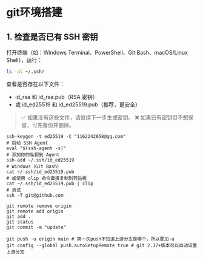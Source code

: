 # git环境搭建



## 1. 检查是否已有 SSH 密钥

打开终端（如：Windows Terminal、PowerShell、Git Bash、macOS/Linux Shell），运行：

```bash
ls -al ~/.ssh/
```
查看是否存在以下文件：

- id_rsa 和 id_rsa.pub（RSA 密钥）
- 或 id_ed25519 和 id_ed25519.pub（推荐，更安全）
>✅ 如果没有这些文件，请继续下一步生成密钥。
>❌ 如果已有密钥但不想保留，可先备份并删除。

```shell
ssh-keygen -t ed25519 -C "1162242058@qq.com"
# 启动 SSH Agent
eval "$(ssh-agent -s)"
# 添加你的私钥到 Agent
ssh-add ~/.ssh/id_ed25519
# Windows（Git Bash）
cat ~/.ssh/id_ed25519.pub
# 或使用 clip 命令直接复制到剪贴板
cat ~/.ssh/id_ed25519.pub | clip
# 测试
ssh -T git@github.com
```
```shell
git remote remove origin
git remote add origin 
git add .
git status
git commit -m "update"

git push -u origin main # 第一次push不知道上游分支是哪个，所以要加-u
git config --global push.autoSetupRemote true # git 2.37+版本可以自动设置上游分支
```